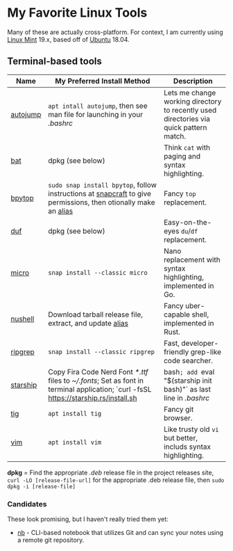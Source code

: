 # My Favorite Linux Tools

Many of these are actually cross-platform. For context, I am currently using
[Linux Mint](https://www.linuxmint.com/) 19.x, based off of
[Ubuntu](https://ubuntu.com) 18.04.

## Terminal-based tools

Name | My Preferred Install Method | Description
---- | --------------------------- | -----------
[autojump](https://github.com/wting/autojump) | `apt intall autojump`, then see man file for launching in your *.bashrc* | Lets me change working directory to recently used directories via quick pattern match.
[bat](https://github.com/sharkdp/bat) | dpkg (see below) | Think `cat` with paging and syntax highlighting.
[bpytop](https://github.com/aristocratos/bpytop) | `sudo snap install bpytop`, follow instructions at [snapcraft](https://snapcraft.io/bpytop) to give permissions, then otionally make an [alias](.bash_aliases) | Fancy `top` replacement.
[duf](https://github.com/muesli/duf) | dpkg (see below) | Easy-on-the-eyes `du`/`df` replacement.
[micro](https://github.com/zyedidia/) | `snap install --classic micro` | Nano replacement with syntax highlighting, implemented in Go.
[nushell](https://github.com/nushell/nushell) | Download tarball release file, extract, and update [alias](.bash_aliases) | Fancy uber-capable shell, implemented in Rust.
[ripgrep](https://github.com/BurntSushi/ripgrep) | `snap install --classic ripgrep` | Fast, developer-friendly grep-like code searcher.
[starship](https://starship.rs/) | Copy Fira Code Nerd Font *\*.ttf* files to *~/.fonts*; Set as font in terminal application; `curl -fsSL https://starship.rs/install.sh | bash`; add `eval "$(starship init bash)"` as last line in *.bashrc* | Rust-based amazing developer-friendly rich shell prompt.
[tig](https://jonas.github.io/tig/) | `apt install tig` | Fancy git browser.
[vim](https://vim8.org/) | `apt install vim` | Like trusty old `vi` but better, includs syntax highlighting.

**dpkg** = Find the appropriate *.deb* release file in the project releases site,
`curl -LO [release-file-url]` for the appropriate .deb release file, then
`sudo dpkg -i [release-file]`

### Candidates

These look promising, but I haven't really tried them yet:

* [nb](https://github.com/xwmx/nb) - CLI-based notebook that utilizes Git and can
  sync your notes using a remote git repository.
